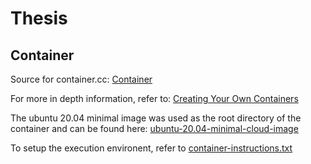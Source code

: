 # Thesis
## Container

Source for container.cc: [Container](https://github.com/cesarvr/container)

For more in depth information, refer to: [Creating Your Own Containers](https://cesarvr.github.io/post/2018-05-22-create-containers/)

The ubuntu 20.04 minimal image was used as the root directory of the container and can be found here:
[ubuntu-20.04-minimal-cloud-image](http://cloud-images.ubuntu.com/minimal/releases/focal/release/ubuntu-20.04-minimal-cloudimg-amd64-root.tar.xz)

To setup the execution environent, refer to [container-instructions.txt](container-instructions.txt)
